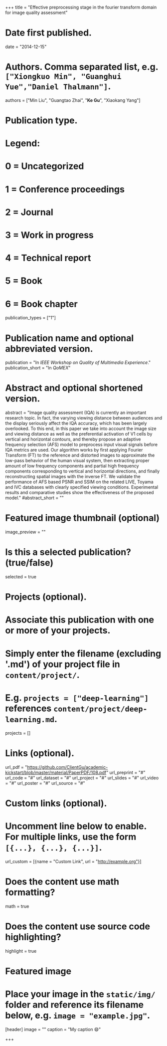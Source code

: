 +++
title = "Effective preprocessing stage in the fourier transform domain for image quality assessment"

# Date first published.
date = "2014-12-15"

# Authors. Comma separated list, e.g. `["Xiongkuo Min", "Guanghui Yue","Daniel Thalmann"]`.
authors = ["Min Liu", "Guangtao Zhai", "**Ke Gu**", "Xiaokang Yang"]
# Publication type.
# Legend:
# 0 = Uncategorized
# 1 = Conference proceedings
# 2 = Journal
# 3 = Work in progress
# 4 = Technical report
# 5 = Book
# 6 = Book chapter
publication_types = ["1"]

# Publication name and optional abbreviated version.
publication = "In *IEEE Workshop on Quality of Multimedia Experience*."
publication_short = "In *QoMEX*"

# Abstract and optional shortened version.
abstract = "Image quality assessment (IQA) is currently an important research topic. In fact, the varying viewing distance between audiences and the display seriously affect the IQA accuracy, which has been largely overlooked. To this end, in this paper we take into account the image size and viewing distance as well as the preferential activation of V1 cells by vertical and horizontal contours, and thereby propose an adaptive frequency selection (AFS) model to preprocess input visual signals before IQA metrics are used. Our algorithm works by first applying Fourier Transform (FT) to the reference and distorted images to approximate the low-pass behavior of the human visual system, then extracting proper amount of low frequency components and partial high frequency components corresponding to vertical and horizontal directions, and finally reconstructing spatial images with the inverse FT. We validate the performance of AFS based PSNR and SSIM on the related LIVE, Toyama and IVC databases with clearly specified viewing conditions. Experimental results and comparative studies show the effectiveness of the proposed model."
#abstract_short = ""

# Featured image thumbnail (optional)
image_preview = ""

# Is this a selected publication? (true/false)
selected = true

# Projects (optional).
#   Associate this publication with one or more of your projects.
#   Simply enter the filename (excluding '.md') of your project file in `content/project/`.
#   E.g. `projects = ["deep-learning"]` references `content/project/deep-learning.md`.
projects = []

# Links (optional).
url_pdf = "https://github.com/ClientGu/academic-kickstart/blob/master/material/PaperPDF/108.pdf"
url_preprint = "#"
url_code = "#"
url_dataset = "#"
url_project = "#"
url_slides = "#"
url_video = "#"
url_poster = "#"
url_source = "#"

# Custom links (optional).
#   Uncomment line below to enable. For multiple links, use the form `[{...}, {...}, {...}]`.
 url_custom = [{name = "Custom Link", url = "http://example.org"}]

# Does the content use math formatting?
math = true

# Does the content use source code highlighting?
highlight = true

# Featured image
# Place your image in the `static/img/` folder and reference its filename below, e.g. `image = "example.jpg"`.
[header]
image = ""
caption = "My caption 😄"

+++
